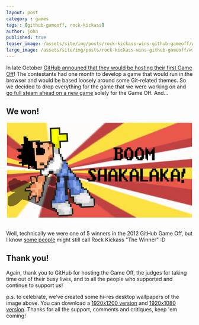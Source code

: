 ```yaml
---
layout: post
category : games
tags : [github-gameoff, rock-kickass]
author: john
published: true
teaser_image: /assets/site/img/posts/rock-kickass-wins-github-gameoff/winning.png
large_image: /assets/site/img/posts/rock-kickass-wins-github-gameoff/winning.png
---
```


In late October [GitHub announed that they would be hosting their first Game Off](https://github.com/blog/1303-github-game-off)!  The contestants had one month to develop a game that would run in the browser and would be based loosely around some Git-related themes.  So we decided to drop everything for the game that we were working on and [go full steam ahead on a new game](http://fragcastle.com/games/2012/12/18/rock-kickass-post-mortem/) solely for the Game Off.  And...

## We won!

<div align="center">
  <a href="http://fragcastle.com/rock-kickass/" title="Play Rock Kickass!!!">
    <img src="/assets/site/img/posts/rock-kickass-wins-github-gameoff/winning.png" alt="Rock Kickass Celebrating" />
  </a>
  <br />&nbsp;
</div>

Well, technically we were one of 5 winners in the 2012 GitHub Game Off, but I know [some people](https://twitter.com/leereilly/status/275048977144086528) might still call Rock Kickass "The Winner" :D

## Thank you!

Again, thank you to GitHub for hosting the Game Off, the judges for taking time out of their busy lives, and to all the people who supported and continue to support us!

p.s. to celebrate, we've created some hi-res desktop wallpapers of the image above. You can download a [1920x1200 version](/assets/site/img/posts/rock-kickass-wins-github-gameoff/rock-kickass-celebration-1920-1200.png) and [1920x1080 version](/assets/site/img/posts/rock-kickass-wins-github-gameoff/rock-kickass-celebration-1920-1080.png). Thanks for all the support, comments and critiques, keep 'em coming!

